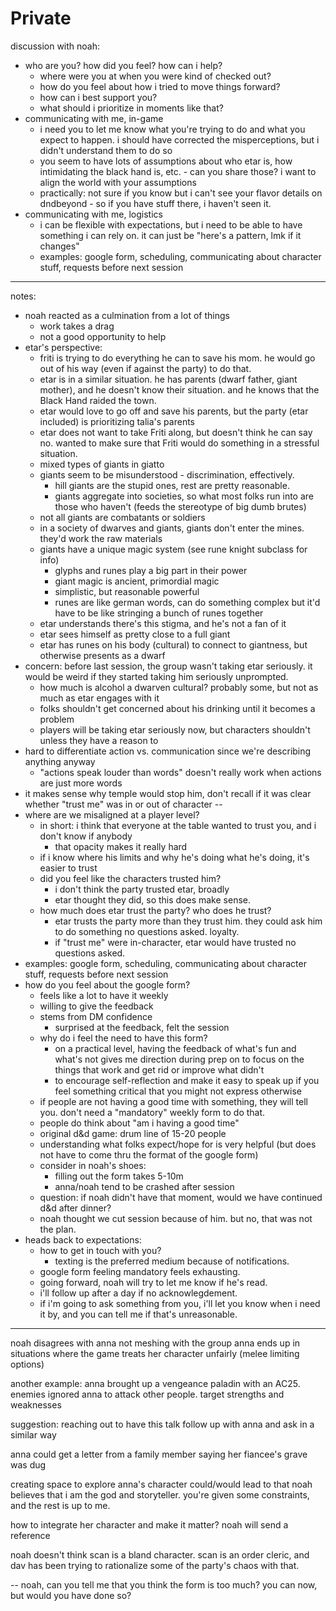 
# Private


discussion with noah:

- who are you? how did you feel? how can i help?
	- where were you at when you were kind of checked out?
	- how do you feel about how i tried to move things forward?
	- how can i best support you?
	- what should i prioritize in moments like that? 
- communicating with me, in-game
	- i need you to let me know what you're trying to do and what you expect to happen. i should have corrected the misperceptions, but i didn't understand them to do so
	- you seem to have lots of assumptions about who etar is, how intimidating the black hand is, etc. - can you share those? i want to align the world with your assumptions
	- practically: not sure if you know but i can't see your flavor details on dndbeyond - so if you have stuff there, i haven't seen it.
- communicating with me, logistics
	- i can be flexible with expectations, but i need to be able to have something i can rely on. it can just be "here's a pattern, lmk if it changes"
	- examples: google form, scheduling, communicating about character stuff, requests before next session
---
notes:
- noah reacted as a culmination from a lot of things
	- work takes a drag
	- not a good opportunity to help
- etar's perspective:
	- friti is trying to do everything he can to save his mom. he would go out of his way (even if against the party) to do that.
	- etar is in a similar situation. he has parents (dwarf father, giant mother), and he doesn't know their situation. and he knows that the Black Hand raided the town.
	- etar would love to go off and save his parents, but the party (etar included) is prioritizing talia's parents
	- etar does not want to take Friti along, but doesn't think he can say no. wanted to make sure that Friti would do something in a stressful situation.
	- mixed types of giants in giatto
	- giants seem to be misunderstood - discrimination, effectively. 
		- hill giants are the stupid ones, rest are pretty reasonable.
		- giants aggregate into societies, so what most folks run into are those who haven't (feeds the stereotype of big dumb brutes)
	- not all giants are combatants or soldiers
	- in a society of dwarves and giants, giants don't enter the mines. they'd work the raw materials
	- giants have a unique magic system (see rune knight subclass for info)
		- glyphs and runes play a big part in their power
		- giant magic is ancient, primordial magic
		- simplistic, but reasonable powerful
		- runes are like german words, can do something complex but it'd have to be like stringing a bunch of runes together
	- etar understands there's this stigma, and he's not a fan of it
	- etar sees himself as pretty close to a full giant
	- etar has runes on his body (cultural) to connect to giantness, but otherwise presents as a dwarf
- concern: before last session, the group wasn't taking etar seriously. it would be weird if they started taking him seriously unprompted.
	- how much is alcohol a dwarven cultural? probably some, but not as much as etar engages with it
	- folks shouldn't get concerned about his drinking until it becomes a problem
	- players will be taking etar seriously now, but characters shouldn't unless they have a reason to
- hard to differentiate action vs. communication since we're describing anything anyway
	- "actions speak louder than words" doesn't really work when actions are just more words
- it makes sense why temple would stop him, don't recall if it was clear whether "trust me" was in or out of character
--
- where are we misaligned at a player level?
	- in short: i think that everyone at the table wanted to trust you, and i don't know if anybody
		- that opacity makes it really hard
	- if i know where his limits and why he's doing what he's doing, it's easier to trust
	- did you feel like the characters trusted him?
		- i don't think the party trusted etar, broadly
		- etar thought they did, so this does make sense.
	- how much does etar trust the party? who does he trust?
		- etar trusts the party more than they trust him. they could ask him to do something no questions asked. loyalty.
		- if "trust me" were in-character, etar would have trusted no questions asked.
- examples: google form, scheduling, communicating about character stuff, requests before next session
- how do you feel about the google form?
	- feels like a lot to have it weekly
	- willing to give the feedback
	- stems from DM confidence
		- surprised at the feedback, felt the session
	- why do i feel the need to have this form?
		- on a practical level, having the feedback of what's fun and what's not gives me direction during prep on to focus on the things that work and get rid or improve what didn't
		- to encourage self-reflection and make it easy to speak up if you feel something critical that you might not express otherwise
	- if people are not having a good time with something, they will tell you. don't need a "mandatory" weekly form to do that.
	- people do think about "am i having a good time"
	- original d&d game: drum line of 15-20 people
	- understanding what folks expect/hope for is very helpful (but does not have to come thru the format of the google form)
	- consider in noah's shoes:
		- filling out the form takes 5-10m
		- anna/noah tend to be crashed after session
	- question: if noah didn't have that moment, would we have continued d&d after dinner?
	- noah thought we cut session because of him. but no, that was not the plan.
- heads back to expectations:
	- how to get in touch with you?
		- texting is the preferred medium because of notifications. 
	- google form feeling mandatory feels exhausting.
	- going forward, noah will try to let me know if he's read.
	- i'll follow up after a day if no acknowlegdement.
	- if i'm going to ask something from you, i'll let you know when i need it by, and you can tell me if that's unreasonable.
---

noah disagrees with anna not meshing with the group
anna ends up in situations where the game treats her character unfairly (melee limiting options)

another example: anna brought up a vengeance paladin with an AC25. enemies ignored anna to attack other people. 
target strengths and weaknesses

suggestion: reaching out to have this talk
follow up with anna and ask in a similar way

anna could get a letter from a family member saying her fiancee's grave was dug

creating space to explore anna's character could/would lead to that
noah believes that i am the god and storyteller. you're given some constraints, and the rest is up to me.

how to integrate her character and make it matter? noah will send a reference

noah doesn't think scan is a bland character. scan is an order cleric, and dav has been trying to rationalize some of the party's chaos with that.

--
noah, can you tell me that you think the form is too much? you can now, but would you have done so?